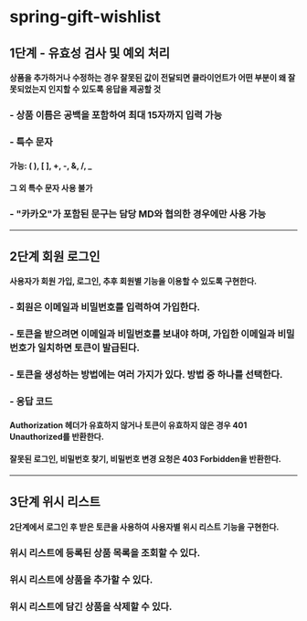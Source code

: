 # spring-gift-wishlist

## 1단계 - 유효성 검사 및 예외 처리

#### 상품을 추가하거나 수정하는 경우 잘못된 값이 전달되면 클라이언트가 어떤 부분이 왜 잘못되었는지 인지할 수 있도록 응답을 제공할 것

### - 상품 이름은 공백을 포함하여 최대 15자까지 입력 가능

### - 특수 문자
#### 가능: ( ), [ ], +, -, &, /, _
#### 그 외 특수 문자 사용 불가

### - "카카오"가 포함된 문구는 담당 MD와 협의한 경우에만 사용 가능

---------------------------------------------------

## 2단계 회원 로그인

#### 사용자가 회원 가입, 로그인, 추후 회원별 기능을 이용할 수 있도록 구현한다.

### - 회원은 이메일과 비밀번호를 입력하여 가입한다.
### - 토큰을 받으려면 이메일과 비밀번호를 보내야 하며, 가입한 이메일과 비밀번호가 일치하면 토큰이 발급된다.
### - 토큰을 생성하는 방법에는 여러 가지가 있다. 방법 중 하나를 선택한다.


### - 응답 코드
#### Authorization 헤더가 유효하지 않거나 토큰이 유효하지 않은 경우 401 Unauthorized를 반환한다.
#### 잘못된 로그인, 비밀번호 찾기, 비밀번호 변경 요청은 403 Forbidden을 반환한다.

-----------------------------------------------------

## 3단계 위시 리스트

#### 2단계에서 로그인 후 받은 토큰을 사용하여 사용자별 위시 리스트 기능을 구현한다.

### 위시 리스트에 등록된 상품 목록을 조회할 수 있다.
### 위시 리스트에 상품을 추가할 수 있다.
### 위시 리스트에 담긴 상품을 삭제할 수 있다.
